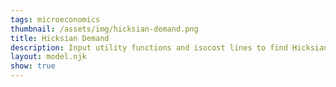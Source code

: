 ```yaml
---
tags: microeconomics
thumbnail: /assets/img/hicksian-demand.png
title: Hicksian Demand
description: Input utility functions and isocost lines to find Hicksian demand bundles
layout: model.njk
show: true
---
```

<script src="/assets/js/hicksian.js" defer></script>
